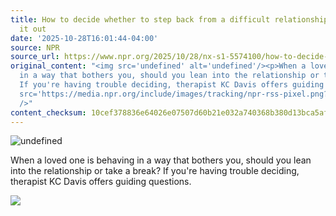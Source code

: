 ```yaml
---
title: How to decide whether to step back from a difficult relationship — or stick
  it out
date: '2025-10-28T16:01:44-04:00'
source: NPR
source_url: https://www.npr.org/2025/10/28/nx-s1-5574100/how-to-decide-whether-to-step-back-from-a-difficult-relationship-or-stick-it-out
original_content: "<img src='undefined' alt='undefined'/><p>When a loved one is behaving
  in a way that bothers you, should you lean into the relationship or take a break?
  If you're having trouble deciding, therapist KC Davis offers guiding questions.</p><img
  src='https://media.npr.org/include/images/tracking/npr-rss-pixel.png?story=nx-s1-5574100'
  />"
content_checksum: 10cef378836e64026e07507d60b21e032a740368b380d13bca5af44fdff24861
---
```


 ![undefined](undefined)

When a loved one is behaving in a way that bothers you, should you lean into the relationship or take a break? If you're having trouble deciding, therapist KC Davis offers guiding questions.

 ![](https://media.npr.org/include/images/tracking/npr-rss-pixel.png?story=nx-s1-5574100)
